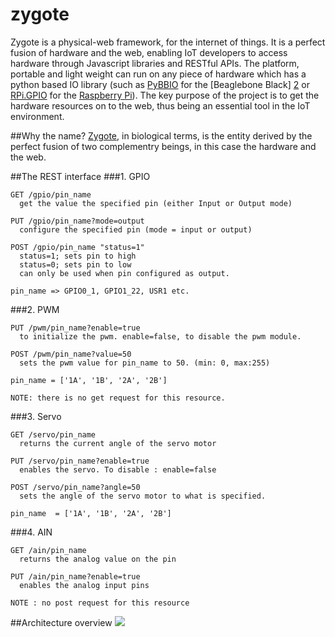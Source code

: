 zygote
======

Zygote is a physical-web framework, for the internet of things. It is a perfect fusion of hardware and the web, enabling IoT developers to access hardware through Javascript libraries and RESTful APIs. The platform, portable and light weight can run on any piece of hardware which has a python based IO library (such as [PyBBIO][1] for the [Beaglebone Black] [2] or [RPi.GPIO][3] for the [Raspberry Pi][4]). The key purpose of the project is to get the hardware resources on to the web, thus being an essential tool in the IoT environment.

[1]: http://github.com/alexanderhiam/PyBBIO
[2]: http://beagleboard.org/black
[3]: https://pypi.python.org/pypi/RPi.GPIO
[4]: http://www.raspberrypi.org/

##Why the name?
[Zygote][5], in biological terms, is the entity derived by the perfect fusion of two complementry beings, in this case the hardware and the web.

[5]: http://en.wikipedia.org/wiki/Zygote


##The REST interface
###1. GPIO
```
GET /gpio/pin_name
  get the value the specified pin (either Input or Output mode)
  
PUT /gpio/pin_name?mode=output
  configure the specified pin (mode = input or output)
  
POST /gpio/pin_name "status=1"
  status=1; sets pin to high
  status=0; sets pin to low
  can only be used when pin configured as output.
  
pin_name => GPIO0_1, GPIO1_22, USR1 etc.
```
###2. PWM
```
PUT /pwm/pin_name?enable=true
  to initialize the pwm. enable=false, to disable the pwm module.
  
POST /pwm/pin_name?value=50
  sets the pwm value for pin_name to 50. (min: 0, max:255)
  
pin_name = ['1A', '1B', '2A', '2B']

NOTE: there is no get request for this resource.
```

###3. Servo
```
GET /servo/pin_name
  returns the current angle of the servo motor

PUT /servo/pin_name?enable=true
  enables the servo. To disable : enable=false

POST /servo/pin_name?angle=50
  sets the angle of the servo motor to what is specified.
  
pin_name  = ['1A', '1B', '2A', '2B']
```

###4. AIN
```
GET /ain/pin_name
  returns the analog value on the pin
  
PUT /ain/pin_name?enable=true
  enables the analog input pins
  
NOTE : no post request for this resource
```

##Architecture overview
![](https://raw.githubusercontent.com/wiki/kres/zygote/zygote-architecture.png)
